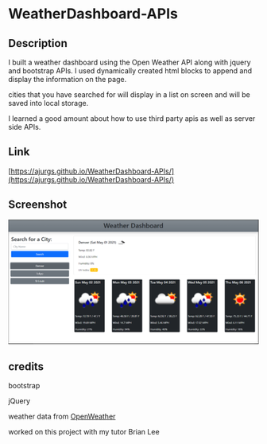# WeatherDashboard-APIs

## Description

I built a weather dashboard using the Open Weather API along with jquery and bootstrap APIs.
I used dynamically created html blocks to append and display the information on the page.

cities that you have searched for will display in a list on screen and will be saved into local storage.

I learned a good amount about how to use third party apis as well as server side APIs.

## Link

[https://ajurgs.github.io/WeatherDashboard-APIs/](https://ajurgs.github.io/WeatherDashboard-APIs/)

## Screenshot

![screenshot](assets/images/screenshot.PNG)

## credits

bootstrap

jQuery

weather data from
[OpenWeather](https://openweathermap.org/)

worked on this project with my tutor Brian Lee
